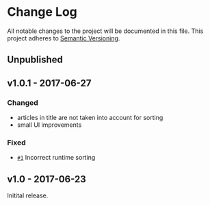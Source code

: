 # Change Log

All notable changes to the project will be documented in this file.
This project adheres to [Semantic Versioning](http://semver.org/).

## Unpublished


## v1.0.1 - 2017-06-27

### Changed
-   articles in title are not taken into account for sorting
-   small UI improvements

### Fixed
-   [`#1`][] Incorrect runtime sorting

[`#1`]: https://github.com/bauer-martin/cinema-ios/issues/1


## v1.0 - 2017-06-23

Initital release.

